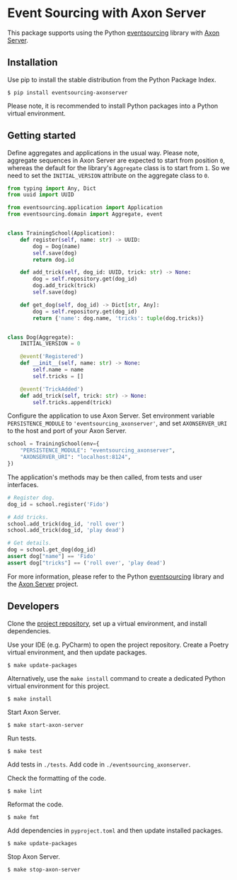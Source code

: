 # Event Sourcing with Axon Server

This package supports using the Python
[eventsourcing](https://github.com/pyeventsourcing/eventsourcing) library
with [Axon Server](https://developer.axoniq.io/axon-server).

## Installation

Use pip to install the stable distribution from the Python Package Index.

    $ pip install eventsourcing-axonserver

Please note, it is recommended to install Python packages into a Python virtual environment.

## Getting started

Define aggregates and applications in the usual way. Please note, aggregate
sequences  in Axon Server are expected to start from position `0`, whereas
the default for the library's `Aggregate` class is to start from `1`. So we
need to set the `INITIAL_VERSION` attribute on the aggregate class to `0`.

```python
from typing import Any, Dict
from uuid import UUID

from eventsourcing.application import Application
from eventsourcing.domain import Aggregate, event


class TrainingSchool(Application):
    def register(self, name: str) -> UUID:
        dog = Dog(name)
        self.save(dog)
        return dog.id

    def add_trick(self, dog_id: UUID, trick: str) -> None:
        dog = self.repository.get(dog_id)
        dog.add_trick(trick)
        self.save(dog)

    def get_dog(self, dog_id) -> Dict[str, Any]:
        dog = self.repository.get(dog_id)
        return {'name': dog.name, 'tricks': tuple(dog.tricks)}


class Dog(Aggregate):
    INITIAL_VERSION = 0

    @event('Registered')
    def __init__(self, name: str) -> None:
        self.name = name
        self.tricks = []

    @event('TrickAdded')
    def add_trick(self, trick: str) -> None:
        self.tricks.append(trick)
```

Configure the application to use Axon Server. Set environment variable
`PERSISTENCE_MODULE` to `'eventsourcing_axonserver'`, and set
`AXONSERVER_URI` to the host and port of your Axon Server.

```python
school = TrainingSchool(env={
    "PERSISTENCE_MODULE": "eventsourcing_axonserver",
    "AXONSERVER_URI": "localhost:8124",
})
```

The application's methods may be then called, from tests and
user interfaces.

```python
# Register dog.
dog_id = school.register('Fido')

# Add tricks.
school.add_trick(dog_id, 'roll over')
school.add_trick(dog_id, 'play dead')

# Get details.
dog = school.get_dog(dog_id)
assert dog["name"] == 'Fido'
assert dog["tricks"] == ('roll over', 'play dead')
```

For more information, please refer to the Python
[eventsourcing](https://github.com/johnbywater/eventsourcing) library
and the [Axon Server](https://developer.axoniq.io/axon-server) project.

## Developers

Clone the [project repository](https://github.com/johnbywater/eventsourcing),
set up a virtual environment, and install dependencies.

Use your IDE (e.g. PyCharm) to open the project repository. Create a
Poetry virtual environment, and then update packages.

    $ make update-packages

Alternatively, use the ``make install`` command to create a dedicated
Python virtual environment for this project.

    $ make install

Start Axon Server.

    $ make start-axon-server

Run tests.

    $ make test

Add tests in `./tests`. Add code in `./eventsourcing_axonserver`.

Check the formatting of the code.

    $ make lint

Reformat the code.

    $ make fmt

Add dependencies in `pyproject.toml` and then update installed packages.

    $ make update-packages

Stop Axon Server.

    $ make stop-axon-server

